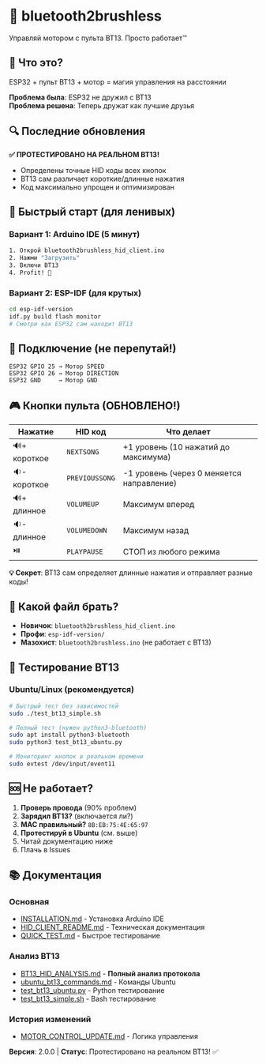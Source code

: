 # 🚗 bluetooth2brushless

Управляй мотором с пульта BT13. Просто работает™

## 🤔 Что это?

ESP32 + пульт BT13 + мотор = магия управления на расстоянии

**Проблема была**: ESP32 не дружил с BT13  
**Проблема решена**: Теперь дружат как лучшие друзья

## 🔍 Последние обновления

**✅ ПРОТЕСТИРОВАНО НА РЕАЛЬНОМ BT13!**
- Определены точные HID коды всех кнопок
- BT13 сам различает короткие/длинные нажатия
- Код максимально упрощен и оптимизирован

## 🚀 Быстрый старт (для ленивых)

### Вариант 1: Arduino IDE (5 минут)
```bash
1. Открой bluetooth2brushless_hid_client.ino
2. Нажми "Загрузить" 
3. Включи BT13
4. Profit! 🎉
```

### Вариант 2: ESP-IDF (для крутых)
```bash
cd esp-idf-version
idf.py build flash monitor
# Смотри как ESP32 сам находит BT13
```

## 🔌 Подключение (не перепутай!)

```
ESP32 GPIO 25 → Мотор SPEED
ESP32 GPIO 26 → Мотор DIRECTION  
ESP32 GND     → Мотор GND
```

## 🎮 Кнопки пульта (ОБНОВЛЕНО!)

| Нажатие | HID код | Что делает |
|---------|---------|------------|
| 🔊+ короткое | `NEXTSONG` | +1 уровень (10 нажатий до максимума) |
| 🔉- короткое | `PREVIOUSSONG` | -1 уровень (через 0 меняется направление) |
| 🔊+ длинное | `VOLUMEUP` | Максимум вперед |
| 🔉- длинное | `VOLUMEDOWN` | Максимум назад |
| ⏯️ | `PLAYPAUSE` | СТОП из любого режима |

**💡 Секрет**: BT13 сам определяет длинные нажатия и отправляет разные коды!

## 📁 Какой файл брать?

- **Новичок**: `bluetooth2brushless_hid_client.ino`
- **Профи**: `esp-idf-version/`
- **Мазохист**: `bluetooth2brushless.ino` (не работает с BT13)

## 🧪 Тестирование BT13

### Ubuntu/Linux (рекомендуется)
```bash
# Быстрый тест без зависимостей
sudo ./test_bt13_simple.sh

# Полный тест (нужен python3-bluetooth)
sudo apt install python3-bluetooth
sudo python3 test_bt13_ubuntu.py

# Мониторинг кнопок в реальном времени
sudo evtest /dev/input/event11
```

## 🆘 Не работает?

1. **Проверь провода** (90% проблем)
2. **Зарядил BT13?** (включается ли?)
3. **MAC правильный?** `8B:EB:75:4E:65:97`
4. **Протестируй в Ubuntu** (см. выше)
5. Читай документацию ниже
6. Плачь в Issues

## 📚 Документация

### Основная
- [INSTALLATION.md](INSTALLATION.md) - Установка Arduino IDE
- [HID_CLIENT_README.md](HID_CLIENT_README.md) - Техническая документация
- [QUICK_TEST.md](QUICK_TEST.md) - Быстрое тестирование

### Анализ BT13
- [BT13_HID_ANALYSIS.md](BT13_HID_ANALYSIS.md) - **Полный анализ протокола**
- [ubuntu_bt13_commands.md](ubuntu_bt13_commands.md) - Команды Ubuntu
- [test_bt13_ubuntu.py](test_bt13_ubuntu.py) - Python тестирование
- [test_bt13_simple.sh](test_bt13_simple.sh) - Bash тестирование

### История изменений
- [MOTOR_CONTROL_UPDATE.md](MOTOR_CONTROL_UPDATE.md) - Логика управления

**Версия**: 2.0.0 | **Статус**: Протестировано на реальном BT13! ✅

